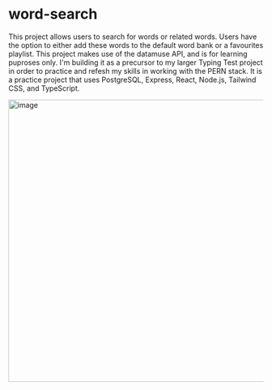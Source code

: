 # word-search
This project allows users to search for words or related words. Users have the option to either add these words to the default word bank or a favourites playlist. This project makes use of the datamuse API, and is for learning puproses only. I'm building it as a precursor to my larger Typing Test project in order to practice and refesh my skills in working with the PERN stack. It is a practice project that uses PostgreSQL, Express, React, Node.js, Tailwind CSS, and TypeScript.

<img width="557" alt="image" src="https://github.com/suhas-sunder/word-search/assets/77464593/790c0f66-a161-4b53-b2ae-dbd5a8cf4152">


